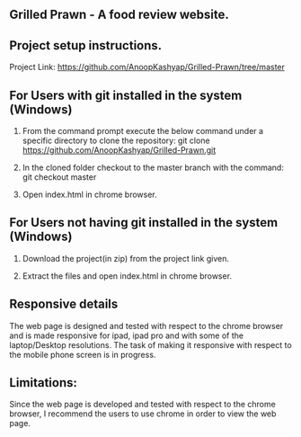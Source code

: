 ## Grilled Prawn - A food review website.


## Project setup instructions.

Project Link: https://github.com/AnoopKashyap/Grilled-Prawn/tree/master


## For Users with git installed in the system (Windows)

  01. From the command prompt execute the below command under a specific directory to clone the repository:
      git clone https://github.com/AnoopKashyap/Grilled-Prawn.git

  02. In the cloned folder checkout to the master branch with the command:
      git checkout master

  03. Open index.html in chrome browser.


## For Users not having git installed in the system (Windows)

  01. Download the project(in zip) from the project link given.

  02. Extract the files and open index.html in chrome browser.


## Responsive details

The web page is designed and tested with respect to the chrome browser and is made responsive for ipad, ipad pro and with some of the laptop/Desktop resolutions.
The task of making it responsive with respect to the mobile phone screen is in progress.


## Limitations:

Since the web page is developed and tested with respect to the chrome browser, I recommend the users to use chrome in order to view the web page.
